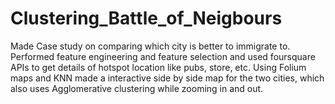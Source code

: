 # Clustering_Battle_of_Neigbours
Made Case study on comparing which city is better to immigrate to.
Performed feature engineering and feature selection and used foursquare APIs to get details of hotspot location like pubs, store, etc.
Using Folium maps and KNN made a interactive side by side map for the two cities, which also uses Agglomerative clustering while zooming in and out.
